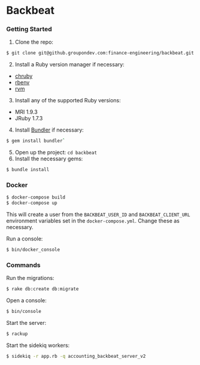 # Backbeat

### Getting Started

1. Clone the repo:

```bash
$ git clone git@github.groupondev.com:finance-engineering/backbeat.git
```

2. Install a Ruby version manager if necessary:
  - [chruby](https://github.com/postmodern/chruby#install)
  - [rbenv](https://github.com/sstephenson/rbenv/#installation)
  - [rvm](https://rvm.io/rvm/install/)

3. Install any of the supported Ruby versions:
  - MRI 1.9.3
  - JRuby 1.7.3

4. Install [Bundler](http://gembundler.com/) if necessary:

```bash
$ gem install bundler`
```

5. Open up the project: `cd backbeat`
6. Install the necessary gems:

```bash
$ bundle install
```

### Docker

```bash
$ docker-compose build
$ docker-compose up
```

This will create a user from the `BACKBEAT_USER_ID` and `BACKBEAT_CLIENT_URL`
environment variables set in the `docker-compose.yml`. Change these as necessary.

Run a console:

```bash
$ bin/docker_console
```

### Commands

Run the migrations:

```bash
$ rake db:create db:migrate
```

Open a console:

```bash
$ bin/console
```

Start the server:

```bash
$ rackup
```

Start the sidekiq workers:

```bash
$ sidekiq -r app.rb -q accounting_backbeat_server_v2
```
